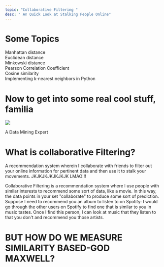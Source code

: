 ```yaml
---
topic: "Collaborative Filtering "
desc: " An Quick Look at Stalking People Online"
---
```


<h1> Some Topics </h1>
Manhattan distance<br>
Euclidean distance<br>
Minkowski distance<br>
Pearson Correlation Coefficient<br>
Cosine similarity<br>
Implementing k-nearest neighbors in Python<br>

<h1> Now to get into some real cool stuff, familia </h1>
<img src='http://static1.zipso.net/wp-content/uploads/2014/03/doge-mining.jpg'></img>
<p> A Data Mining Expert </p>

<h1> What is collaborative Filtering? </h1>

<p> A recommendation system wherein I collaborate with friends to filter out your online information for pertinent data and then use it to stalk your movements. JKJKJKJKJKJKJK LMAO!!! </p>

<p> Collaborative Filtering is a recommendation system where I use people with similar interests to recommend some sort of data, like a movie. In this way, the data points in your set "collaborate" to produce some sort of prediction. Suppose I need to recommend you an album to listen to on Spotify: I would go through the other users on Spotify to find one that is similar to you in music tastes. Once I find this person, I can look at music that they listen to that you don't and recommend you those artists.</p>

<h1> BUT HOW DO WE MEASURE SIMILARITY BASED-GOD MAXWELL? </h1>
